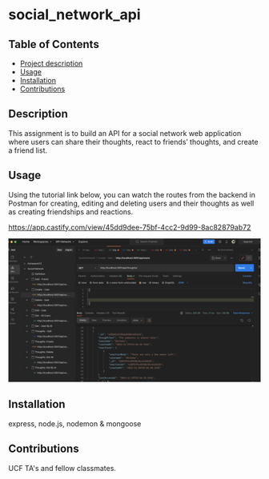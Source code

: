 # social_network_api

## Table of Contents
- [Project description](#Description)
- [Usage](#Usage)
- [Installation](#Installation)
- [Contributions](#Contributions)


## Description
This assignment is to build an API for a social network web application where users can share their thoughts, react to friends’ thoughts, and create a friend list.

## Usage
Using the tutorial link below, you can watch the routes from the backend in Postman for creating, editing and deleting users and their thoughts as well as creating friendships and reactions. 

https://app.castify.com/view/45dd9dee-75bf-4cc2-9d99-8ac82879ab72

![alt text](./readmepic.png)


## Installation
express, node.js, nodemon & mongoose

## Contributions
UCF TA's and fellow classmates.